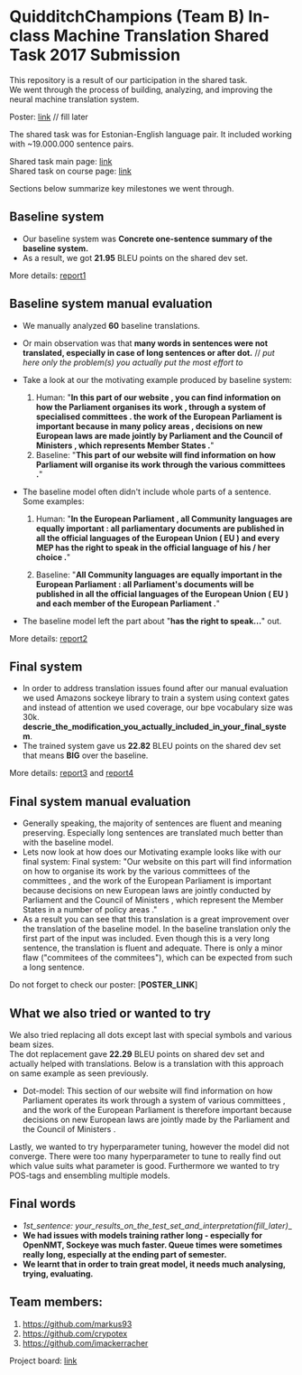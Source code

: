 # __QuidditchChampions__ (Team B) In-class Machine Translation Shared Task 2017 Submission
This repository is a result of our participation in the shared task.<br>
We went through the process of building, analyzing, and improving the neural machine translation system.

Poster: [link]() // fill later

The shared task was for Estonian-English language pair. 
It included working with ~19.000.000 sentence pairs.

Shared task main page: [link](https://github.com/mt2017-tartu-shared-task) <br>
Shared task on course page: [link](https://courses.cs.ut.ee/2017/MT/fall/Main/SharedTask)

Sections below summarize key milestones we went through.  

##  Baseline system
- Our baseline system was __Concrete one-sentence summary of the baseline system.__
- As a result, we got __21.95__ BLEU points on the shared dev set.



More details: [report1](https://github.com/mt2017-tartu-shared-task/nmt-system-B/blob/master/reports/milestone1.md)

## Baseline system manual evaluation
- We manually analyzed __60__ baseline translations. 
- Or main observation was that __many words in sentences were not translated, especially in case of long sentences or after dot.__ // _put here only the problem(s) you actually put the most effort to_
- Take a look at our the motivating example produced by baseline system:
  1. Human: "__In this part of our website , you can find information on how the Parliament
organises its work , through a system of specialised committees . the work of the
European Parliament is important because in many policy areas , decisions on
new European laws are made jointly by Parliament and the Council of Ministers ,
which represents Member States .__"
  2. Baseline: "__This part of our website will find information on how Parliament will organise its
work through the various committees .__"

- The baseline model often didn't include whole parts of a sentence. Some examples:

  1. Human: "__In the European Parliament , all Community languages are equally important : all parliamentary documents are published in all the official languages of the European Union ( EU ) and every MEP has the right to speak in the official language of his / her choice .__"

  2. Baseline: "__All Community languages are equally important in the European Parliament : all Parliament's documents will be published in all the official languages of the European Union ( EU ) and each member of the European Parliament .__"

- The baseline model left the part about "__has the right to speak...__" out.

More details: [report2](https://github.com/mt2017-tartu-shared-task/nmt-system-B/blob/master/reports/milestone2.pdf)

## Final system
- In order to address translation issues found after our manual evaluation we used Amazons sockeye library to train a system using context gates and instead of attention we used coverage, our bpe vocabulary size was 30k. __descrie_the_modification_you_actually_included_in_your_final_system__. 
- The trained system gave us __22.82__ BLEU points on the shared dev set that means __BIG__ over the baseline. 

More details: [report3](https://github.com/mt2017-tartu-shared-task/nmt-system-B/blob/master/reports/milestone3.pdf) and [report4](https://github.com/mt2017-tartu-shared-task/nmt-system-B/blob/master/reports/milestone4.pdf)

## Final system manual evaluation
- Generally speaking, the majority of sentences are fluent and meaning preserving. Especially long sentences are translated much better than with the baseline model. 
- Lets now look at how does our Motivating example looks like with our final system:
Final system: "Our website on this part will find information on how to organise its work by the various committees of the committees , and the work of the European Parliament is important because decisions on new European laws are jointly conducted by Parliament and the Council of Ministers , which represent the Member States in a number of policy areas ." 
- As a result you can see that this translation is a great improvement over the translation of the baseline model. In the baseline translation only the first part of the input was included. Even though this is a very long sentence, the translation is fluent and adequate. There is only a minor flaw ("commitees of the commitees"), which can be expected from such a long sentence.

Do not forget to check our poster: [__POSTER_LINK__]

## What we also tried or wanted to try
We also tried replacing all dots except last with special symbols and various beam sizes.<br>
The dot replacement gave __22.29__ BLEU points on shared dev set and actually helped with translations. Below is a translation with this approach on same example as seen previously.
 - Dot-model: This section of our website will find information on how Parliament operates
its work through a system of various committees , and the work of the
European Parliament is therefore important because decisions on new
European laws are jointly made by the Parliament and the Council of
Ministers .<br>

Lastly, we wanted to try hyperparameter tuning, however the model did not converge. There were too many hyperparameter to tune to really find out which value suits what parameter is good. Furthermore we wanted to try POS-tags and ensembling multiple models.<br>


## Final words
- __1st_sentence: your_results_on_the_test_set_and_interpretation_(fill_later)__
- __We had issues with models training rather long - especially for OpenNMT, Sockeye was much faster. Queue times were sometimes really long, especially at the ending part of semester.__
- __We learnt that in order to train great model, it needs much analysing, trying, evaluating.__


## Team members:
1. https://github.com/markus93
2. https://github.com/crypotex
3. https://github.com/imackerracher

Project board: [link](https://github.com/mt2017-tartu-shared-task/nmt-system-B/projects/1)
